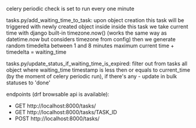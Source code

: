 celery periodic check is set to run every one minute

tasks.py/add_waiting_time_to_task:
upon object creation this task will be triggered with newly created object inside
inside this task we take current time with django built-in timezone.now() (works the same way as datetime.now but considers timezone from config)
then we generate random timedelta between 1 and 8 minutes maximum
current time + timedelta = waiting_time

tasks.py/update_status_if_waiting_time_is_expired:
filter out from tasks all object where waiting_time timestamp is less then or equals to current_time (by the moment of celery periodic run), if there's any - update in bulk statuses to 'done'

endpoints (drf browsable api is available):
- GET http://localhost:8000/tasks/
- GET http://localhost:8000/tasks/TASK_ID
- POST http://localhost:8000/tasks/